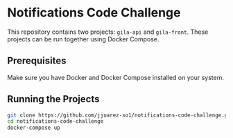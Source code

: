 # Notifications Code Challenge

This repository contains two projects: `gila-api` and `gila-front`. These projects can be run together using Docker Compose.

## Prerequisites

Make sure you have Docker and Docker Compose installed on your system.

## Running the Projects

   ```bash
   git clone https://github.com/jjuarez-so1/notifications-code-challenge.git
   cd notifications-code-challenge
   docker-compose up
